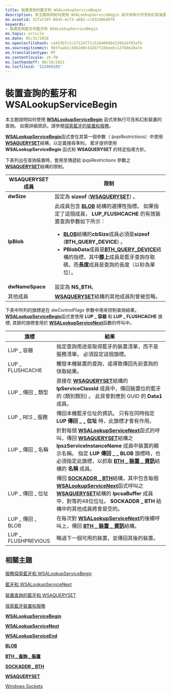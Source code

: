 ```yaml
---
title: 裝置查詢的藍牙和 WSALookupServiceBegin
description: 本主題說明如何使用 WSALookupServiceBegin 函式來執行可見和幻影裝置的查詢。 如需詳細資訊，請參閱探索藍牙的裝置和服務。
ms.assetid: 32fa710f-8645-4cf3-a882-cc032d66d979
keywords:
- 裝置查詢藍牙的藍牙和 WSALookupServiceBegin
ms.topic: article
ms.date: 05/31/2018
ms.openlocfilehash: c4423b7c1c27124771c518409d9d1393a5f83afb
ms.sourcegitcommit: 9b5faa61c38b2d0c432b7f2dbee8c127b0e28a7e
ms.translationtype: MT
ms.contentlocale: zh-TW
ms.lasthandoff: 08/19/2021
ms.locfileid: "122469185"
---
```

# <a name="bluetooth-and-wsalookupservicebegin-for-device-inquiry"></a>裝置查詢的藍牙和 WSALookupServiceBegin

本主題說明如何使用 [**WSALookupServiceBegin**](/windows/desktop/api/winsock2/nf-winsock2-wsalookupservicebegina) 函式來執行可見和幻影裝置的查詢。 如需詳細資訊，請參閱[探索藍牙的裝置和服務](discovering-bluetooth-devices-and-services.md)。

[**WSALookupServiceBegin**](/windows/desktop/api/winsock2/nf-winsock2-wsalookupservicebegina)函式會在其第一個參數（ *lpqsRestrictions*）中使用 [**WSAQUERYSET**](/windows/desktop/api/winsock2/ns-winsock2-wsaquerysetw)結構，以定義搜尋準則。 藍牙提供使用 **WSALookupServiceBegin** 函式和 **WSAQUERYSET** 的特定指導方針。

下表列出在查詢裝置時，套用至傳遞給 *lpqsRestrictions* 參數之 [**WSAQUERYSET**](/windows/desktop/api/winsock2/ns-winsock2-wsaquerysetw)結構的限制。




| WSAQUERYSET 成員 | 限制 | 
|--------------------|-------------|
| <strong>dwSize</strong> | 設定為 <strong>sizeof</strong> (<a href="/windows/desktop/api/winsock2/ns-winsock2-wsaquerysetw"><strong>WSAQUERYSET</strong></a>) 。 | 
| <strong>lpBlob</strong> | 此成員包含 <a href="/windows/desktop/api/nspapi/ns-nspapi-blob"><strong>BLOB</strong></a> 結構的選擇性指標。 如果指定了這個成員， <strong>LUP_FLUSHCACHE</strong> 的有效裝置查詢參數如下所示：<ul><li><a href="/windows/desktop/api/nspapi/ns-nspapi-blob"><strong>BLOB</strong></a>結構的<strong>cbSize</strong>成員必須是<strong>sizeof</strong> (<strong>BTH_QUERY_DEVICE</strong>) 。</li><li><strong>PBlobData</strong>成員是<a href="/windows/desktop/api/Ws2bth/ns-ws2bth-bth_query_device"><strong>BTH_QUERY_DEVICE</strong></a>結構的指標，其中<strong>膝上</strong>成員是藍牙查詢存取碼，而<strong>長度</strong>成員是查詢的長度（以秒為單位）。</li></ul> | 
| <strong>dwNameSpace</strong> | 設定為 <strong>NS_BTH</strong>。 | 
| 其他成員 | <a href="/windows/desktop/api/winsock2/ns-winsock2-wsaquerysetw"><strong>WSAQUERYSET</strong></a>結構的其他成員則會被忽略。 | 




 

下表中所列的旗標是在 *dwControlFlags* 參數中用來控制查詢結果。 [**WSALookupServiceBegin**](/windows/desktop/api/winsock2/nf-winsock2-wsalookupservicebegina)函式會使用 **LUP \_ 容器** 和 **LUP \_ FLUSHCACHE** 旗標; 其餘的旗標會用於 [**WSALookupServiceNext**](/windows/desktop/api/winsock2/nf-winsock2-wsalookupservicenexta)函數的呼叫中。

| 旗標               | 結果                                                                                                                                                                                                                                                                                                                                                                                                             |
|--------------------|--------------------------------------------------------------------------------------------------------------------------------------------------------------------------------------------------------------------------------------------------------------------------------------------------------------------------------------------------------------------------------------------------------------------|
| LUP \_ 容器    | 指定查詢用途是取得藍牙的裝置清單，而不是服務清單。 必須設定這個旗標。                                                                                                                                                                                                                                                                                       |
| LUP \_ FLUSHCACHE    | 觸發本機裝置的查詢，或導致傳回先前查詢的快取結果。                                                                                                                                                                                                                                                                                                                |
| LUP \_ 傳回 \_ 類型  | 直接在 [**WSAQUERYSET**](/windows/desktop/api/winsock2/ns-winsock2-wsaquerysetw)結構的 **lpServiceClassId** 成員中，傳回裝置位的藍牙的 (類別類別) 。 此貨會對應到 GUID 的 **Data1** 成員。                                                                                                                                                                                                      |
| LUP \_ RES \_ 服務  | 傳回本機藍牙位址的資訊。 只有在同時指定 **LUP 傳回 \_ \_ 位址** 時，此旗標才會有作用。                                                                                                                                                                                                                                                                                       |
| LUP \_ 傳回 \_ 名稱  | 針對每個 [**WSALookupServiceNext**](/windows/desktop/api/winsock2/nf-winsock2-wsalookupservicenexta)函式的呼叫，傳回 [**WSAQUERYSET**](/windows/desktop/api/winsock2/ns-winsock2-wsaquerysetw)結構之 **lpszServiceInstanceName** 成員中裝置的顯示名稱。 指定 **LUP 傳回 \_ \_ BLOB** 旗標時，也必須指定此旗標，以抓取 [**BTH \_ 裝置 \_ 資訊**](/windows/desktop/api/Bthdef/ns-bthdef-bth_device_info)結構的 **名稱** 成員。 |
| LUP \_ 傳回 \_ 位址  | 傳回 [**SOCKADDR \_ BTH**](/windows/desktop/api/Ws2bth/ns-ws2bth-sockaddr_bth)結構，其中包含每個 [**WSALookupServiceNext**](/windows/desktop/api/winsock2/nf-winsock2-wsalookupservicenexta)函式呼叫之 [**WSAQUERYSET**](/windows/desktop/api/winsock2/ns-winsock2-wsaquerysetw)結構的 **lpcsaBuffer** 成員中，對等的48位位址。 **SOCKADDR \_ BTH** 結構中的其他成員將會是空的。                                                            |
| LUP \_ 傳回 \_ BLOB  | 在每次對 [**WSALookupServiceNext**](/windows/desktop/api/winsock2/nf-winsock2-wsalookupservicenexta)的後續呼叫上，傳回 [**BTH \_ 裝置 \_ 資訊**](/windows/desktop/api/Bthdef/ns-bthdef-bth_device_info)結構。                                                                                                                                                                                                                                                           |
| LUP \_ FLUSHPREVIOUS | 略過下一個可用的裝置，並傳回其後的裝置。                                                                                                                                                                                                                                                                                                                                             |



 

## <a name="related-topics"></a>相關主題

<dl> <dt>

[服務探索藍牙和 WSALookupServiceBegin](bluetooth-and-wsalookupservicebegin-for-service-discovery.md)
</dt> <dt>

[藍牙和 WSALookupServiceNext](bluetooth-and-wsalookupservicenext.md)
</dt> <dt>

[裝置查詢的藍牙和 WSAQUERYSET](bluetooth-and-wsaqueryset-for-device-inquiry.md)
</dt> <dt>

[探索藍牙裝置和服務](discovering-bluetooth-devices-and-services.md)
</dt> <dt>

[**WSALookupServiceBegin**](/windows/desktop/api/winsock2/nf-winsock2-wsalookupservicebegina)
</dt> <dt>

[**WSALookupServiceNext**](/windows/desktop/api/winsock2/nf-winsock2-wsalookupservicenexta)
</dt> <dt>

[**WSALookupServiceEnd**](/windows/desktop/api/winsock2/nf-winsock2-wsalookupserviceend)
</dt> <dt>

[**BLOB**](/windows/desktop/api/nspapi/ns-nspapi-blob)
</dt> <dt>

[**BTH \_ 查詢 \_ 裝置**](/windows/desktop/api/Ws2bth/ns-ws2bth-bth_query_device)
</dt> <dt>

[**SOCKADDR \_ BTH**](/windows/desktop/api/Ws2bth/ns-ws2bth-sockaddr_bth)
</dt> <dt>

[**WSAQUERYSET**](/windows/desktop/api/winsock2/ns-winsock2-wsaquerysetw)
</dt> <dt>

[Windows Sockets](/windows/desktop/WinSock/windows-sockets-start-page-2)
</dt> </dl>

 

 
